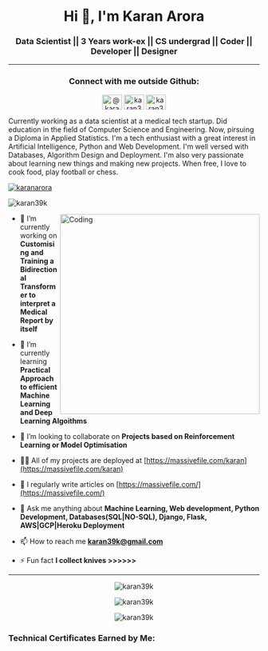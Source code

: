 <h1 align="center">Hi 👋, I'm Karan Arora</h1>
<h3 align="center">Data Scientist || 3 Years work-ex || CS undergrad || Coder || Developer || Designer</h3>

--- 

<h3 align="center">Connect with me outside Github:</h3>

<p align="center">
<a href="https://massivefile.com" target="_blank"><img align="center" src="https://encrypted-tbn0.gstatic.com/images?q=tbn:ANd9GcT47RS9Jmmyf5N8TcX4wTogjDnDqyU_AYzO7w&usqp=CAU" alt="@karanarora" height="30" width="40" /></a>
<a href="https://linkedin.com/in/karanaro" target="_blank"><img align="center" src="https://raw.githubusercontent.com/rahuldkjain/github-profile-readme-generator/master/src/images/icons/Social/linked-in-alt.svg" alt="karan36k" height="30" width="40" /></a>
<a href="https://instagram.com/flashunicorn/" target="_blank"><img align="center" src="https://raw.githubusercontent.com/rahuldkjain/github-profile-readme-generator/master/src/images/icons/Social/instagram.svg" alt="karan36k" height="30" width="40" /></a>
</p>

Currently working as a data scientist at a medical tech startup. Did education in the field of Computer Science and Engineering. Now, pirsuing a Diploma in Applied Statistics. I'm a tech enthusiast with a great interest in Artificial Intelligence, Python and Web Development. I'm well versed with Databases, Algorithm Design and Deployment. I'm also very passionate about learning new things and making new projects. When free, I love to cook food, play football or chess.

<!-- <p align="left"> <img src="https://komarev.com/ghpvc/?username=karan36k&label=Profile%20views&color=0e75b6&style=flat" alt="karan39k" /> </p> -->

<p align="left"> <a href="https://instagram.com/flashunicorn" target="_blank"><img src="https://img.shields.io/twitter/follow/flashunicorn?logo=twitter&style=for-the-badge" alt="karanarora" /></a> </p>


<p align="left"> <img src="https://komarev.com/ghpvc/?username=karan39k&label=Profile%20views&color=129e00&style=plastic" alt="karan39k" /> </p>
<img align="right" alt="Coding" width="400" src="https://lh3.googleusercontent.com/mgIKssWpDhUcif6UwzLqwFrQ2frzYdKrp6utfYLoY8c8nGL68euHOzSDJ5JDIZ5qKEYgC8ug7Vy9kLNKEVOYjdRRZJ3T3Mq0laT8AUwB5w1UG1Jf7bIFkPg_8yY-1qXfMSas0bna1w=w1920-h1080">

- 🔭 I’m currently working on **Customising and Training a Bidirectional Transformer to interpret a Medical Report by itself**

- 🌱 I’m currently learning **Practical Approach to efficient Machine Learning and Deep Learning Algoithms**

- 👯 I’m looking to collaborate on **Projects based on Reinforcement Learning or Model Optimisation**

- 👨‍💻 All of my projects are deployed at [https://massivefile.com/karan](https://massivefile.com/karan)

- 📝 I regularly write articles on [https://massivefile.com/](https://massivefile.com/)

- 💬 Ask me anything about **Machine Learning, Web development, Python Development, Databases(SQL|NO-SQL), Django, Flask, AWS|GCP|Heroku Deployment**

- 📫 How to reach me **karan39k@gmail.com**

- ⚡ Fun fact **I collect knives >>>>>>**

<!-- ### Blogs posts -->
<!-- BLOG-POST-LIST:START -->
<!-- BLOG-POST-LIST:END -->

---


<div align="center">

<p><img align="center" src="https://github-readme-stats.vercel.app/api?username=karan36k&show_icons=true&locale=en" alt="karan39k" /></p>

<p><img align="center" src="https://github-readme-stats.vercel.app/api/top-langs?username=karan36k&show_icons=true&locale=en&layout=compact" alt="karan39k" /></p>

<p><img align="center" src="https://github-readme-streak-stats.herokuapp.com/?user=karan36k&" alt="karan39k" /></p></div>

<h3 align="left">Technical Certificates Earned by Me:</h3>

